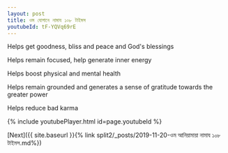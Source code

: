 ```yaml
---
layout: post
title: ওম যোগানে নামায ১০৮ টাইমস
youtubeId: tF-YQVq69rE
---
```

 
 
Helps get goodness, bliss and peace and God's blessings
 
Helps remain focused, help generate inner energy 
 
Helps boost physical and mental health 
 
Helps remain grounded and generates a sense of gratitude towards the greater power 
 
Helps reduce bad karma
 
 
 
 


{% include youtubePlayer.html id=page.youtubeId %}
 
[Next]({{ site.baseurl }}{% link  split2/_posts/2019-11-20-ওম আনিয়ামায়া নামায  ১০৮ টাইমস.md%})
 
